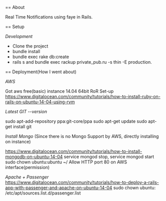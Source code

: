 == About

Real Time Notifications using faye in Rails.

== Setup

*Development*

* Clone the project
* bundle install
* bundle exec rake db:create
* rails s and bundle exec rackup private_pub.ru -s thin -E production.

== Deployment(How I went about)
  
*AWS*
  
Got aws free(basic) instance 14.04 64bit 
RoR Set-up https://www.digitalocean.com/community/tutorials/how-to-install-ruby-on-rails-on-ubuntu-14-04-using-rvm

*Latest GIT --version*

  sudo apt-add-repository ppa:git-core/ppa
  sudo apt-get update
  sudo apt-get install git

*Install Mongo* (Since there is no Mongo Support by AWS, directly installing on instance)

https://www.digitalocean.com/community/tutorials/how-to-install-mongodb-on-ubuntu-14-04
  service mongod stop, service mongod start
  sudo chown ubuntu:ubuntu ~/
Allow HTTP port 80 on AWS interface(permission)

*Apache + Passenger*
https://www.digitalocean.com/community/tutorials/how-to-deploy-a-rails-app-with-passenger-and-apache-on-ubuntu-14-04
  sudo chown ubuntu: /etc/apt/sources.list.d/passenger.list



